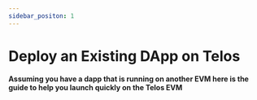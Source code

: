 ```yaml
---
sidebar_positon: 1
---
```


# Deploy an Existing DApp on Telos

**Assuming you have a dapp that is running on another EVM here is the guide to help you launch quickly on the Telos EVM**

## 




